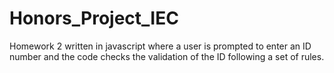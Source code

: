 # Honors_Project_IEC
Homework 2 written in javascript where a user is prompted to enter an ID number and the code checks the validation of the ID following a set of rules. 

